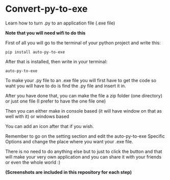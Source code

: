 # Convert-py-to-exe
Learn how to turn .py to an application file (.exe file)

**Note that you will need wifi to do this**

First of all you will go to the terminal of your python project and write this:

```
pip install auto-py-to-exe
```

After that is installed, then write in your terminal:

```
auto-py-to-exe
```

To make your .py file to an .exe file you will first have to get the code so waht you will have to do is find the .py file and insert it in.

After you have done that, you can make the file a zip folder (one directory) or just one file (I prefer to have the one file one)

Then you can either make in console based (it will have window on that as well with it) or windows based

You can add an icon after that if you wish.

Remember to go on the setting section and edit the auto-py-to-exe Specific Options and change the place where you want your .exe file.

There is no need to do anything else but to just to click the button and that will make your very own application and you can share it with your friends or even the whole world :)

**(Screenshots are included in this repository for each step)**
